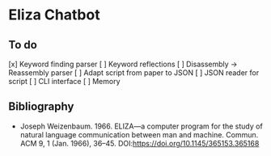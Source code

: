 # Eliza Chatbot

## To do
[x] Keyword finding parser
[ ] Keyword reflections
[ ] Disassembly -> Reassembly parser
[ ] Adapt script from paper to JSON
[ ] JSON reader for script
[ ] CLI interface
[ ] Memory

## Bibliography
- Joseph Weizenbaum. 1966. ELIZA—a computer program for the study of natural language communication between man and machine. Commun. ACM 9, 1 (Jan. 1966), 36–45. DOI:https://doi.org/10.1145/365153.365168
